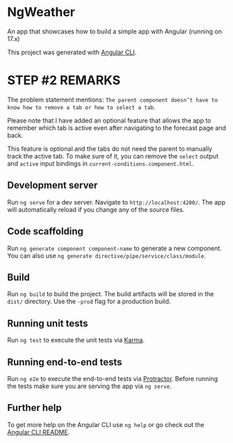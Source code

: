 # NgWeather

An app that showcases how to build a simple app with Angular (running on 17.x)

This project was generated with [Angular CLI](https://github.com/angular/angular-cli).

# STEP \#2 REMARKS

The problem statement mentions: `The parent component doesn’t have to know how to remove a tab or how to
select a tab`.

Please note that I have added an optional feature that allows the app to remember which tab is active even after navigating to the forecast page and back.

This feature is optional and the tabs do not need the parent to manually track the active tab. To make sure of it, you can remove the `select` output and `active` input bindings in `current-conditions.component.html`.

## Development server

Run `ng serve` for a dev server. Navigate to `http://localhost:4200/`. The app will automatically reload if you change any of the source files.

## Code scaffolding

Run `ng generate component component-name` to generate a new component. You can also use `ng generate directive/pipe/service/class/module`.

## Build

Run `ng build` to build the project. The build artifacts will be stored in the `dist/` directory. Use the `-prod` flag for a production build.

## Running unit tests

Run `ng test` to execute the unit tests via [Karma](https://karma-runner.github.io).

## Running end-to-end tests

Run `ng e2e` to execute the end-to-end tests via [Protractor](http://www.protractortest.org/).
Before running the tests make sure you are serving the app via `ng serve`.

## Further help

To get more help on the Angular CLI use `ng help` or go check out the [Angular CLI README](https://github.com/angular/angular-cli/blob/master/README.md).


